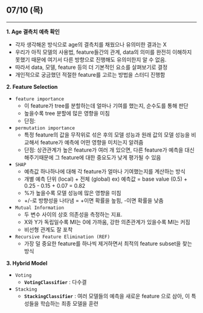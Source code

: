 ## 07/10 (목)
---
**1. Age 결측치 예측 확인**
- 각자 생각해온 방식으로 age의 결측치를 채웠으나 유의미한 결과는 X
- 우리가 아직 모델의 사용법, feature들간의 관계, data의 의미를 완전히 이해하지 못했기 때문에 여기서 다른 방향으로 진행해도 유의미한지 알 수 없음.
- 따라서 data, 모델, feature 등의 더 기본적인 요소를 살펴보기로 결정
- 개인적으로 궁금했던 적절한 feature를 고르는 방법을 스터디 진행함

**2. Feature Selection**
- `feature importance`
    - 이 feature가 tree를 분할하는데 얼마나 기여를 했는지, 순수도를 통해 판단
    - 높을수록 tree 분할에 많은 영향을 미침
    - 단점: 
- `permutation importance`
    - 특정 feature의 값을 무작위로 섞은 후의 모델 성능과 원래 값의 모델 성능을 비교해서 feature가 예측에 어떤 영향을 미치는지 알려줌
    - 단점: 상관관계가 높은 feature가 여러 개 있으면, 다른 feature가 예측을 대신 해주기때문에 그 feature에 대한 중요도가 낮게 평가될 수 있음
- `SHAP`
    - 예측값 하나하나에 대해 각 feature가 얼마나 기여했는지를 계산하는 방식
    - 개별 예측 단위 (local) + 전체 (global)
        ex) 예측값 = base value (0.5) + 0.25 - 0.15 + 0.07 = 0.82
    - %가 높을수록 모델 성능에 많은 영향을 미침
    - +/-로 방향성을 나타냄 = +이면 확률을 높힘, -이면 확률을 낮춤
- `Mutual Information`
    - 두 변수 사이의 상호 의존성을 측정하는 지표.
    - X와 Y가 독립일수록 MI는 0에 가까움, 강한 의존관계가 있을수록 MI는 커짐
    - 비선형 관계도 잘 포착
- `Recursive Feature Elimination (REF)`
    - 가장 덜 중요한 feature를 하나씩 제거하면서 최적의 feature subset을 찾는 방식

**3. Hybrid Model**
- `Voting`
    - **`VotingClassifier`** : 다수결
- `Stacking`
    - **`StackingClassifier`** : 여러 모델들의 예측을 새로운 feature 으로 삼아, 이 특성들을 학습하는 최종 모델을 훈련